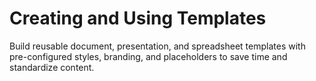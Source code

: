 # Creating and Using Templates

Build reusable document, presentation, and spreadsheet templates with pre-configured styles, branding, and placeholders to save time and standardize content.